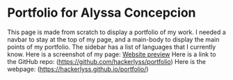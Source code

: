 # Portfolio for Alyssa Concepcion

This page is made from scratch to display a portfolio of my work. I needed a navbar to stay at the top of my page, and a main-body to display the main points of my portfolio. The sidebar has a list of languages that I currently know.
Here is a screenshot of my page: [Website preview](assets/images/Portfolio_screenshot.jpg)
Here is a link to the GitHub repo: (https://github.com/hackerlyss/portfolio)
Here is the webpage: (https://hackerlyss.github.io/portfolio/)
